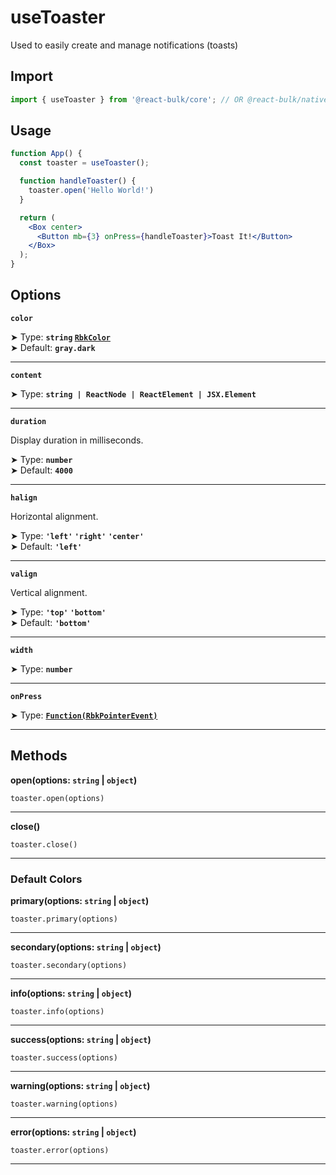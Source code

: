# useToaster

Used to easily create and manage notifications (toasts)

## Import

```jsx
import { useToaster } from '@react-bulk/core'; // OR @react-bulk/native
```

## Usage

```jsx live
function App() {
  const toaster = useToaster();

  function handleToaster() {
    toaster.open('Hello World!')
  }

  return (
    <Box center>
      <Button mb={3} onPress={handleToaster}>Toast It!</Button>
    </Box>
  );
}
```

## Options

**`color`**

➤ Type: **`string` [`RbkColor`](/docs/type-reference/rbk-color)** <br/>
➤ Default: **`gray.dark`**

---

**`content`**

➤ Type: **`string | ReactNode | ReactElement | JSX.Element`** <br/>

---

**`duration`**

Display duration in milliseconds.

➤ Type: **`number`** <br/>
➤ Default: **`4000`**

---

**`halign`**

Horizontal alignment.

➤ Type: **`'left'` `'right'` `'center'`** <br/>
➤ Default: **`'left'`** <br/>

---

**`valign`**

Vertical alignment.

➤ Type: **`'top'` `'bottom'`** <br/>
➤ Default: **`'bottom'`** <br/>

---

**`width`**

➤ Type: **`number`** <br/>

---

**`onPress`**

➤ Type: **[`Function(RbkPointerEvent)`](/docs/type-reference/rbk-pointer-event)** <br/>

---

## Methods

**open(options: `string` | `object`)**

`toaster.open(options)`

---

**close()**

`toaster.close()`

---

### Default Colors

**primary(options: `string` | `object`)**

`toaster.primary(options)`

---

**secondary(options: `string` | `object`)**

`toaster.secondary(options)`

---

**info(options: `string` | `object`)**

`toaster.info(options)`

---

**success(options: `string` | `object`)**

`toaster.success(options)`

---

**warning(options: `string` | `object`)**

`toaster.warning(options)`

---

**error(options: `string` | `object`)**

`toaster.error(options)`

---

